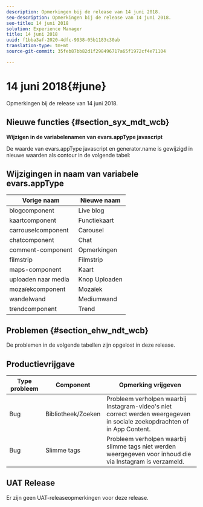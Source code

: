 ```yaml
---
description: Opmerkingen bij de release van 14 juni 2018.
seo-description: Opmerkingen bij de release van 14 juni 2018.
seo-title: 14 juni 2018
solution: Experience Manager
title: 14 juni 2018
uuid: f1bba3af-2020-4dfc-9938-05b1183c30ab
translation-type: tm+mt
source-git-commit: 35feb87bb82d1f298496717a65f1972cf4e71104

---
```



# 14 juni 2018{#june}

Opmerkingen bij de release van 14 juni 2018.

## Nieuwe functies {#section_syx_mdt_wcb}

**Wijzigen in de variabelenamen van evars.appType javascript**

De waarde van evars.appType javascript en generator.name is gewijzigd in nieuwe waarden als contour in de volgende tabel:

## Wijzigingen in naam van variabele evars.appType

| Vorige naam | Nieuwe naam |
|---|---|
| blogcomponent | Live blog |
| kaartcomponent | Functiekaart |
| carrouselcomponent | Carousel |
| chatcomponent | Chat |
| comment-component | Opmerkingen |
| filmstrip | Filmstrip |
| maps-component | Kaart |
| uploaden naar media | Knop Uploaden |
| mozaïekcomponent | Mozaïek |
| wandelwand | Mediumwand |
| trendcomponent | Trend |

## Problemen {#section_ehw_ndt_wcb}

De problemen in de volgende tabellen zijn opgelost in deze release.

## Productievrijgave

| **Type probleem** | **Component** | **Opmerking vrijgeven** |
|---|---|---|
| Bug | Bibliotheek/Zoeken | Probleem verholpen waarbij Instagram-video&#39;s niet correct werden weergegeven in sociale zoekopdrachten of in App Content. |
| Bug | Slimme tags | Probleem verholpen waarbij slimme tags niet werden weergegeven voor inhoud die via Instagram is verzameld. |

## UAT Release

Er zijn geen UAT-releaseopmerkingen voor deze release.
